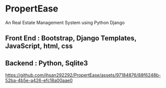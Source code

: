 # PropertEase
An Real Estate Management System using Python Django
## Front End : Bootstrap, Django Templates, JavaScript, html, css
## Backend : Python, Sqlite3


https://github.com/ihsan292292/PropertEase/assets/97184876/88f6248b-52ba-4b5e-a426-efc18a00aae0

